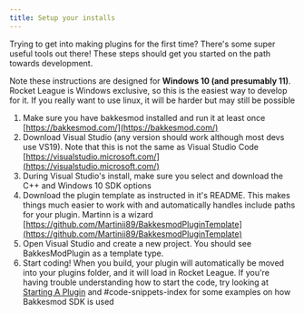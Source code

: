 ```yaml
---
title: Setup your installs
---
```


Trying to get into making plugins for the first time? There's some super useful tools out there! These steps should get you started on the path towards development.

Note these instructions are designed for **Windows 10 (and presumably 11)**. Rocket League is Windows exclusive, so this is the easiest way to develop for it. If you really want to use linux, it will be harder but may still be possible
1. Make sure you have bakkesmod installed and run it at least once
[https://bakkesmod.com/](https://bakkesmod.com/)
2. Download Visual Studio (any version should work although most devs use VS19). Note that this is not the same as Visual Studio Code
[https://visualstudio.microsoft.com/](https://visualstudio.microsoft.com/)
3. During Visual Studio's install, make sure you select and download the C++ and Windows 10 SDK options
4. Download the plugin template as instructed in it's README. This makes things much easier to work with and automatically handles include paths for your plugin. Martinn is a wizard
[https://github.com/Martinii89/BakkesmodPluginTemplate](https://github.com/Martinii89/BakkesmodPluginTemplate)
5. Open Visual Studio and create a new project. You should see BakkesModPlugin as a template type.
6. Start coding! When you build, your plugin will automatically be moved into your plugins folder, and it will load in Rocket League. If you're having trouble understanding how to start the code, try looking at [Starting A Plugin](starting_a_plugin.html) and #code-snippets-index for some examples on how Bakkesmod SDK is used